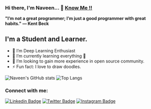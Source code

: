 


### Hi there, I'm Naveen... 👋  <a target="_blank" href="https://portfolio-naveen.netlify.app/">Know Me !!</a>


**"I’m not a great programmer; I’m just a good programmer with great habits." ― Kent Beck**


## I'm a Student and Learner.

- 🔭 I’m Deep Learning Enthusiast
- 🌱 I’m currently learning everything 🤣
- 👯 I’m looking to gain more experience in open source community.
- ⚡ Fun fact: I love to draw doodles.



![Naveen's GitHub stats](https://github-readme-stats.vercel.app/api?username=naveen8801&show_icons=true&theme=tokyonight)
![Top Langs](https://github-readme-stats.vercel.app/api/top-langs/?username=naveen8801&layout=compact&theme=tokyonight)


### Connect with me:

[![Linkedin Badge](https://img.shields.io/badge/-naveen-blue?style=flat-square&logo=Linkedin&logoColor=white&link=https://www.linkedin.com/in/naveen-kumar-6777881ab/)](https://www.linkedin.com/in/naveen-kumar-6777881ab/)
[![Twitter Badge](https://img.shields.io/badge/-@naveen_8801-1ca0f1?style=flat-square&labelColor=1ca0f1&logo=twitter&logoColor=white&link=https://twitter.com/naveen_8801)](https://twitter.com/naveen_8801)
[![Instagram Badge](https://img.shields.io/badge/-@naveen_8801-D7008A?style=flat-square&labelColor=D7008A&logo=Instagram&logoColor=white&link=https://www.instagram.com/naveen_8801/)](https://www.instagram.com/naveen_8801/)

<br />
